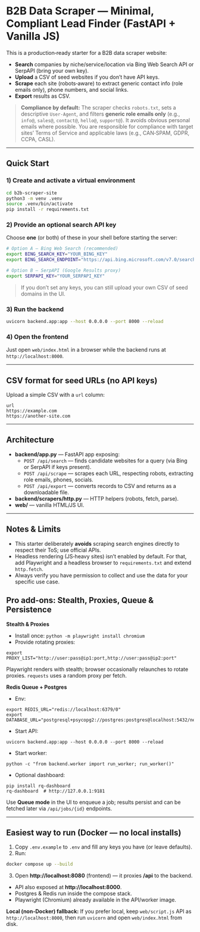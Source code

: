# B2B Data Scraper — Minimal, Compliant Lead Finder (FastAPI + Vanilla JS)

This is a production‑ready starter for a B2B data scraper website:
- **Search** companies by niche/service/location via Bing Web Search API or SerpAPI (bring your own key).
- **Upload** a CSV of seed websites if you don’t have API keys.
- **Scrape** each site (robots‑aware) to extract generic contact info (role emails only), phone numbers, and social links.
- **Export** results as CSV.

> **Compliance by default:** The scraper checks `robots.txt`, sets a descriptive `User-Agent`, and filters **generic role emails only** (e.g., `info@`, `sales@`, `contact@`, `hello@`, `support@`). It avoids obvious personal emails where possible. You are responsible for compliance with target sites’ Terms of Service and applicable laws (e.g., CAN‑SPAM, GDPR, CCPA, CASL).

---

## Quick Start

### 1) Create and activate a virtual environment
```bash
cd b2b-scraper-site
python3 -m venv .venv
source .venv/bin/activate
pip install -r requirements.txt
```

### 2) Provide an optional search API key
Choose **one** (or both) of these in your shell before starting the server:

```bash
# Option A — Bing Web Search (recommended)
export BING_SEARCH_KEY="YOUR_BING_KEY"
export BING_SEARCH_ENDPOINT="https://api.bing.microsoft.com/v7.0/search"

# Option B — SerpAPI (Google Results proxy)
export SERPAPI_KEY="YOUR_SERPAPI_KEY"
```

> If you don’t set any keys, you can still upload your own CSV of seed domains in the UI.

### 3) Run the backend
```bash
uvicorn backend.app:app --host 0.0.0.0 --port 8000 --reload
```

### 4) Open the frontend
Just open `web/index.html` in a browser while the backend runs at `http://localhost:8000`.

---

## CSV format for seed URLs (no API keys)
Upload a simple CSV with a `url` column:
```csv
url
https://example.com
https://another-site.com
```

---

## Architecture

- **backend/app.py** — FastAPI app exposing:
  - `POST /api/search` — finds candidate websites for a query (via Bing or SerpAPI if keys present).
  - `POST /api/scrape` — scrapes each URL, respecting robots, extracting role emails, phones, socials.
  - `POST /api/export` — converts records to CSV and returns as a downloadable file.
- **backend/scrapers/http.py** — HTTP helpers (robots, fetch, parse).
- **web/** — vanilla HTML/JS UI.

---

## Notes & Limits

- This starter deliberately **avoids** scraping search engines directly to respect their ToS; use official APIs.
- Headless rendering (JS‑heavy sites) isn’t enabled by default. For that, add Playwright and a headless browser to `requirements.txt` and extend `http.fetch`.
- Always verify you have permission to collect and use the data for your specific use case.

## Pro add-ons: Stealth, Proxies, Queue & Persistence

**Stealth & Proxies**
- Install once: `python -m playwright install chromium`
- Provide rotating proxies:
```
export PROXY_LIST="http://user:pass@ip1:port,http://user:pass@ip2:port"
```
Playwright renders with stealth; browser occasionally relaunches to rotate proxies. `requests` uses a random proxy per fetch.

**Redis Queue + Postgres**
- Env:
```
export REDIS_URL="redis://localhost:6379/0"
export DATABASE_URL="postgresql+psycopg2://postgres:postgres@localhost:5432/neonlead"
```
- Start API:
```
uvicorn backend.app:app --host 0.0.0.0 --port 8000 --reload
```
- Start worker:
```
python -c "from backend.worker import run_worker; run_worker()"
```
- Optional dashboard:
```
pip install rq-dashboard
rq-dashboard  # http://127.0.0.1:9181
```
Use **Queue mode** in the UI to enqueue a job; results persist and can be fetched later via `/api/jobs/{id}` endpoints.

---
## Easiest way to run (Docker — no local installs)
1) Copy `.env.example` to `.env` and fill any keys you have (or leave defaults).
2) Run:
```bash
docker compose up --build
```
3) Open **http://localhost:8080** (frontend) — it proxies **/api** to the backend.

- API also exposed at **http://localhost:8000**.
- Postgres & Redis run inside the compose stack.
- Playwright (Chromium) already available in the API/worker image.

**Local (non-Docker) fallback:** If you prefer local, keep `web/script.js` API as `http://localhost:8000`, then run `uvicorn` and open `web/index.html` from disk.
